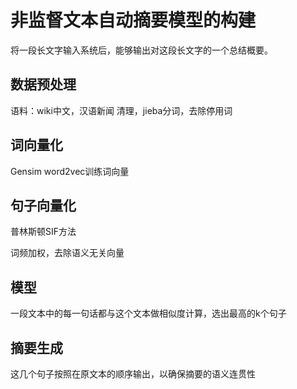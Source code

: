 # 非监督文本自动摘要模型的构建
将一段长文字输入系统后，能够输出对这段长文字的一个总结概要。


## 数据预处理

语料：wiki中文，汉语新闻
清理，jieba分词，去除停用词

## 词向量化

Gensim word2vec训练词向量

## 句子向量化

普林斯顿SIF方法

词频加权，去除语义无关向量

## 模型

一段文本中的每一句话都与这个文本做相似度计算，选出最高的k个句子

## 摘要生成
这几个句子按照在原文本的顺序输出，以确保摘要的语义连贯性
